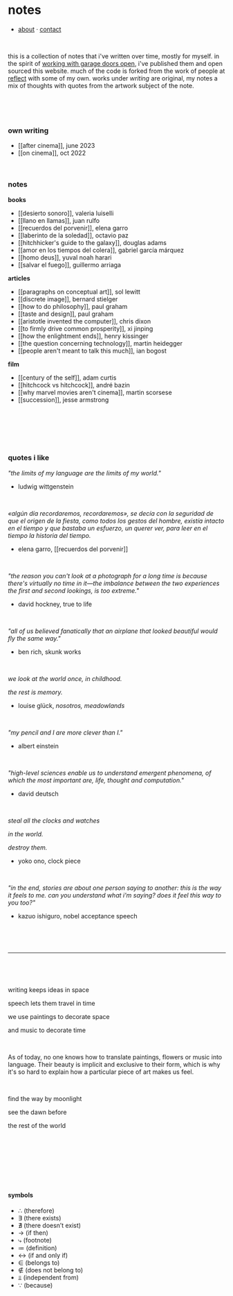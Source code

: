 # notes
 
- [about](https://edugon.studio/) · [contact](mailto:e@edugon.studio)

⠀ ⠀  

this is a collection of notes that i've written over time, mostly for myself. in the spirit of [working with garage doors open](), i've published them and open sourced this website. much of the code is forked from the work of people at [reflect](https://github.com/team-reflect/beginning-of-infinity) with some of my own. 
works under *writing* are original, my notes a mix of thoughts with quotes from the artwork subject of the note.

 
⠀ ⠀ 

⠀  

### own writing
- [[after cinema]], june 2023
- [[on cinema]], oct 2022

⠀⠀ 

### notes

**books**
- [[desierto sonoro]], valeria luiselli
- [[llano en llamas]], juan rulfo
- [[recuerdos del porvenir]], elena garro
- [[laberinto de la soledad]], octavio paz
- [[hitchhicker's guide to the galaxy]], douglas adams
- [[amor en los tiempos del colera]], gabriel garcía márquez
- [[homo deus]], yuval noah harari
- [[salvar el fuego]], guillermo arriaga

**articles**
- [[paragraphs on conceptual art]], sol lewitt
- [[discrete image]], bernard stielger
- [[how to do philosophy]], paul graham
- [[taste and design]], paul graham  
- [[aristotle invented the computer]], chris dixon  
- [[to firmly drive common prosperity]], xi jinping
- [[how the enlightment ends]], henry kissinger
- [[the question concerning technology]], martin heidegger 
- [[people aren't meant to talk this much]], ian bogost

**film**
- [[century of the self]], adam curtis
- [[hitchcock vs hitchcock]], andré bazin
- [[why marvel movies aren't cinema]], martin scorsese
- [[succession]], jesse armstrong



⠀ ⠀ 
 
⠀ ⠀  

⠀ ⠀ 

### quotes i like

*"the limits of my language are the limits of my world."*

- ludwig wittgenstein
 
⠀ ⠀ 

*«algún día recordaremos, recordaremos», se decía con la seguridad de que el origen de la fiesta, como todos los gestos del hombre, existía intacto en el tiempo y que bastaba un esfuerzo, un querer ver, para leer en el tiempo la historia del tiempo.*

- elena garro, [[recuerdos del porvenir]]
 
⠀ ⠀ 

*"the reason you can't look at a photograph for a long time is because there's virtually no time in it—the imbalance between the two experiences the first and second lookings, is too extreme."*
- david hockney, true to life
 
⠀ ⠀ 

*"all of us believed fanatically that an airplane that looked beautiful would fly the same way."*
- ben rich, skunk works
 
⠀ ⠀ 

*we look at the world once, in childhood.*  

*the rest is memory.*
- louise glück, *nosotros, meadowlands*
 
⠀ ⠀ 

*"my pencil and I are more clever than I."*
- albert einstein
 
⠀ ⠀ 

*"high-level sciences enable us to understand emergent phenomena, of which the most important are, life, thought and computation."*
- david deutsch
 
⠀ ⠀ 

*steal all the clocks and watches*  

*in the world.*  

*destroy them.*  

- yoko ono, clock piece
 
⠀ ⠀ 

*"in the end, stories are about one person saying to another: this is the way it feels to me. can you understand what i'm saying? does it feel this way to you too?"*  
- kazuo ishiguro, nobel acceptance speech

 
⠀ ⠀  

⠀ ⠀ 

---

⠀ ⠀ 

⠀ ⠀ 




writing keeps ideas in space  

speech lets them travel in time  

we use paintings to decorate space  

and music to decorate time
 
⠀ ⠀ 
⠀ ⠀ 
 
As of today, no one knows how to translate paintings, flowers or music into language. Their beauty is implicit and exclusive to their form, which is why it's so hard to explain how a particular piece of art makes us feel.
 
⠀ ⠀ 
⠀ ⠀ 
 
find the way by moonlight  

see the dawn before  

the rest of the world  
 
⠀ ⠀ 

⠀ 

⠀ ⠀ 

⠀ 

#### symbols
- ∴ (therefore)
- ∃ (there exists)
- ∄ (there doesn’t exist)
- → (if then)
- ⤷ (footnote)
- ≔ (definition)
- ↔ (if and only if)
- ∈ (belongs to)
- ∉ (does not belong to)
- ⫫ (independent from)
- ∵ (because)

